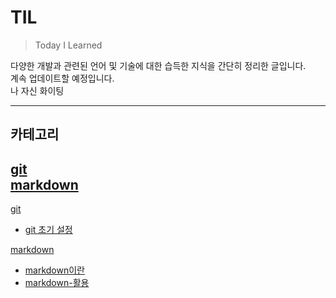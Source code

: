 # TIL   

>Today I Learned   

다양한 개발과 관련된 언어 및 기술에 대한 습득한 지식을 간단히 정리한 글입니다.   
계속 업데이트할 예정입니다.   
나 자신 화이팅

---   
## 카테고리   

[git](#git)   
[markdown](#markdown)
---
[git](https://github.com/Bheinarl/TIL_Bheinarl/tree/master/git)
  - [git 초기 설정](https://github.com/Bheinarl/TIL_Bheinarl/blob/master/git/git-%EC%B4%88%EA%B8%B0-%EC%84%A4%EC%A0%95.md)  
  
[markdown](https://github.com/Bheinarl/TIL_Bheinarl/tree/master/markdown)
 - [markdown이란](https://github.com/Bheinarl/TIL_Bheinarl/blob/master/markdown/markdown.md)
 - [markdown-활용](https://github.com/Bheinarl/TIL_Bheinarl/blob/master/markdown/markdown-%ED%99%9C%EC%9A%A9.md)


